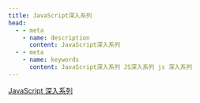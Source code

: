 ```yaml
---
title: JavaScript深入系列
head:
  - - meta
    - name: description
      content: JavaScript深入系列
  - - meta
    - name: keywords
      content: JavaScript深入系列 JS深入系列 js 深入系列
---
```


[JavaScript 深入系列](https://github.com/mqyqingfeng/Blog)
